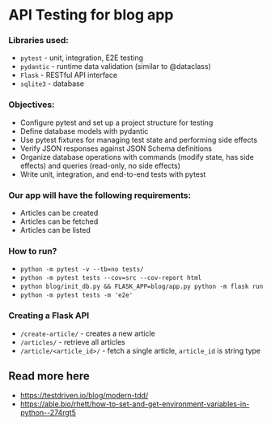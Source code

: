 # API Testing for blog app

### Libraries used:
- `pytest` - unit, integration, E2E testing
- `pydantic` - runtime data validation (similar to @dataclass)
- `Flask` - RESTful API interface
- `sqlite3` - database

### Objectives:
- Configure pytest and set up a project structure for testing
- Define database models with pydantic
- Use pytest fixtures for managing test state and performing side effects
- Verify JSON responses against JSON Schema definitions
- Organize database operations with commands (modify state, has side effects) and queries (read-only, no side effects)
- Write unit, integration, and end-to-end tests with pytest


### Our app will have the following requirements:
- Articles can be created
- Articles can be fetched
- Articles can be listed

### How to run?
- `python -m pytest -v --tb=no tests/`
- `python -m pytest tests --cov=src --cov-report html`
- `python blog/init_db.py && FLASK_APP=blog/app.py python -m flask run`
- `python -m pytest tests -m 'e2e'`

### Creating a Flask API
- `/create-article/` - creates a new article
- `/articles/` - retrieve all articles
- `/article/<article_id>/` - fetch a single article, `article_id` is string type

## Read more here
- https://testdriven.io/blog/modern-tdd/
- https://able.bio/rhett/how-to-set-and-get-environment-variables-in-python--274rgt5